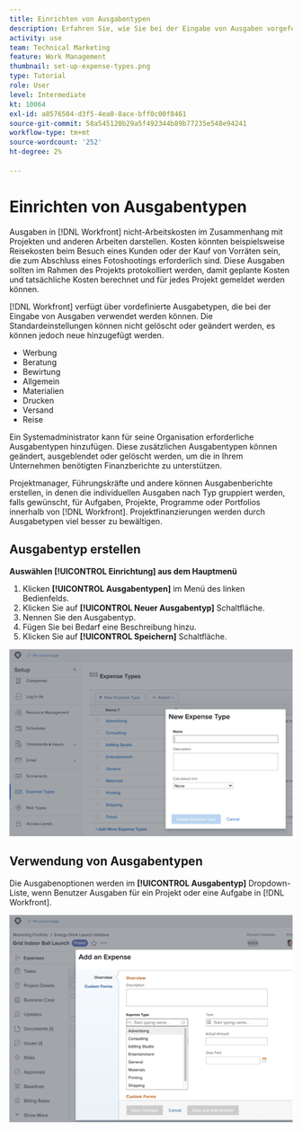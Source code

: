 ```yaml
---
title: Einrichten von Ausgabentypen
description: Erfahren Sie, wie Sie bei der Eingabe von Ausgaben vorgefertigte Ausgabetypen verwenden und wie Sie neue Ausgabentypen erstellen können.
activity: use
team: Technical Marketing
feature: Work Management
thumbnail: set-up-expense-types.png
type: Tutorial
role: User
level: Intermediate
kt: 10064
exl-id: a8576504-d3f5-4ea0-8ace-bff0c00f8461
source-git-commit: 58a545120b29a5f492344b89b77235e548e94241
workflow-type: tm+mt
source-wordcount: '252'
ht-degree: 2%

---
```


# Einrichten von Ausgabentypen

Ausgaben in [!DNL Workfront] nicht-Arbeitskosten im Zusammenhang mit Projekten und anderen Arbeiten darstellen. Kosten könnten beispielsweise Reisekosten beim Besuch eines Kunden oder der Kauf von Vorräten sein, die zum Abschluss eines Fotoshootings erforderlich sind. Diese Ausgaben sollten im Rahmen des Projekts protokolliert werden, damit geplante Kosten und tatsächliche Kosten berechnet und für jedes Projekt gemeldet werden können.

[!DNL Workfront] verfügt über vordefinierte Ausgabetypen, die bei der Eingabe von Ausgaben verwendet werden können. Die Standardeinstellungen können nicht gelöscht oder geändert werden, es können jedoch neue hinzugefügt werden.

* Werbung
* Beratung
* Bewirtung
* Allgemein
* Materialien
* Drucken
* Versand
* Reise

Ein Systemadministrator kann für seine Organisation erforderliche Ausgabentypen hinzufügen. Diese zusätzlichen Ausgabentypen können geändert, ausgeblendet oder gelöscht werden, um die in Ihrem Unternehmen benötigten Finanzberichte zu unterstützen.

Projektmanager, Führungskräfte und andere können Ausgabenberichte erstellen, in denen die individuellen Ausgaben nach Typ gruppiert werden, falls gewünscht, für Aufgaben, Projekte, Programme oder Portfolios innerhalb von [!DNL Workfront]. Projektfinanzierungen werden durch Ausgabetypen viel besser zu bewältigen.

## Ausgabentyp erstellen

**Auswählen [!UICONTROL Einrichtung] aus dem Hauptmenü**

1. Klicken **[!UICONTROL Ausgabentypen]** im Menü des linken Bedienfelds.
1. Klicken Sie auf **[!UICONTROL Neuer Ausgabentyp]** Schaltfläche.
1. Nennen Sie den Ausgabentyp.
1. Fügen Sie bei Bedarf eine Beschreibung hinzu.
1. Klicken Sie auf **[!UICONTROL Speichern]** Schaltfläche.

![Ein Bild zum Erstellen eines neuen [!UICONTROL Ausgabentyp]](assets/setting-up-finances-6.png)

## Verwendung von Ausgabentypen

Die Ausgabenoptionen werden im **[!UICONTROL Ausgabentyp]** Dropdown-Liste, wenn Benutzer Ausgaben für ein Projekt oder eine Aufgabe in [!DNL Workfront].

![Bild des Hinzufügens neuer Kosten](assets/setting-up-finances-7.png)
